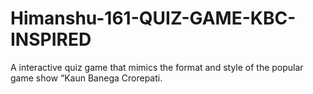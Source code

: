 # Himanshu-161-QUIZ-GAME-KBC-INSPIRED
A interactive quiz game that mimics the format and style of the popular game show “Kaun Banega Crorepati.

